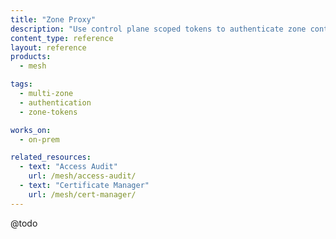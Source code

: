 ```yaml
---
title: "Zone Proxy"
description: "Use control plane scoped tokens to authenticate zone control planes in a multi-zone {{site.mesh_product_name}} deployment."
content_type: reference
layout: reference
products:
  - mesh

tags:
  - multi-zone
  - authentication
  - zone-tokens

works_on:
  - on-prem

related_resources:
  - text: "Access Audit"
    url: /mesh/access-audit/
  - text: "Certificate Manager"
    url: /mesh/cert-manager/
---
```


@todo